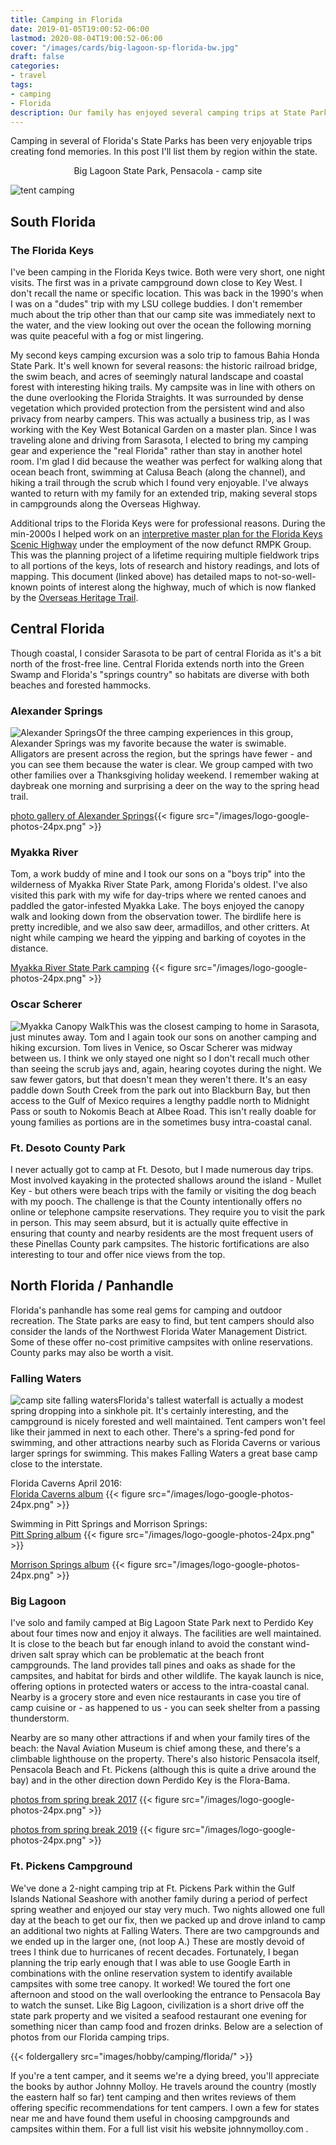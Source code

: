 ```yaml
---
title: Camping in Florida
date: 2019-01-05T19:00:52-06:00
lastmod: 2020-08-04T19:00:52-06:00
cover: "/images/cards/big-lagoon-sp-florida-bw.jpg"
draft: false
categories:
- travel
tags:
- camping
- Florida
description: Our family has enjoyed several camping trips at State Parks in Florida.
---
```

Camping in several of Florida's State Parks has been very enjoyable trips creating fond memories. In this post I'll list them by region within the state.

<center>Big Lagoon State Park, Pensacola - camp site</center>

![tent camping](/images/hobby/camping/florida/campsite-BigLagoonSP_2019-04.jpg)

## South Florida

### The Florida Keys
I've been camping in the Florida Keys twice. Both were very short, one night visits. The first was in a private campground down close to Key West. I don't recall the name or specific location. This was back in the 1990's when I was on a "dudes" trip with my LSU college buddies. I don't remember much about the trip other than that our camp site was immediately next to the water, and the view looking out over the ocean the following morning was quite peaceful with a fog or mist lingering.

My second keys camping excursion was a solo trip to famous Bahia Honda State Park. It's well known for several reasons: the historic railroad bridge, the swim beach, and acres of seemingly natural landscape and coastal forest with interesting hiking trails. My campsite was in line with others on the dune overlooking the Florida Straights. It was surrounded by dense vegetation which provided protection from the persistent wind and also privacy from nearby campers. This was actually a business trip, as I was working with the Key West Botanical Garden on a master plan. Since I was traveling alone and driving from Sarasota, I elected to bring my camping gear and experience the "real Florida" rather than stay in another hotel room. I'm glad I did because the weather was perfect for walking along that ocean beach front, swimming at Calusa Beach (along the channel), and hiking a trail through the scrub which I found very enjoyable. I've always wanted to return with my family for an extended trip, making several stops in campgrounds along the Overseas Highway.

Additional trips to the Florida Keys were for professional reasons. During the min-2000s I helped work on an [interpretive master plan for the Florida Keys Scenic Highway](https://drive.google.com/file/d/1htwHegBjhXWVmvmP9pucRg_2a8QQHnDk/view?usp=sharing) under the employment of the now defunct RMPK Group. This was the planning project of a lifetime requiring multiple fieldwork trips to all portions of the keys, lots of research and history readings, and lots of mapping. This document (linked above) has detailed maps to not-so-well-known points of interest along the highway, much of which is now flanked by the [Overseas Heritage Trail](https://www.floridastateparks.org/parks-and-trails/florida-keys-overseas-heritage-trail).

## Central Florida
Though coastal, I consider Sarasota to be part of central Florida as it's a bit north of the frost-free line. Central Florida extends north into the Green Swamp and Florida's "springs country" so habitats are diverse with both beaches and forested hammocks. 

### Alexander Springs
![Alexander Springs](/images/hobby/camping/florida/camping2010-04_10_4492876899_o-1024-thumb.jpg#floatright)Of the three camping experiences in this group, Alexander Springs was my favorite because the water is swimable. Alligators are present across the region, but the springs have fewer - and you can see them because the water is clear. We group camped with two other families over a Thanksgiving holiday weekend. I remember waking at daybreak one morning and surprising a deer on the way to the spring head trail.

 [photo gallery of Alexander Springs](https://photos.app.goo.gl/zm7YffRcWYRbR5Ai9){{< figure src="/images/logo-google-photos-24px.png" >}}

### Myakka River
Tom, a work buddy of mine and I took our sons on a "boys trip" into the wilderness of Myakka River State Park, among Florida's oldest. I've also visited this park with my wife for day-trips where we rented canoes and paddled the gator-infested Myakka Lake. The boys enjoyed the canopy walk and looking down from the observation tower. The birdlife here is pretty incredible, and we also saw deer, armadillos, and other critters. At night while camping we heard the  yipping and barking of coyotes in the distance. 

[Myakka River State Park camping](https://photos.app.goo.gl/2S3jDzPTSFdu18VRA) {{< figure src="/images/logo-google-photos-24px.png" >}}

### Oscar Scherer
![Myakka Canopy Walk](/images/hobby/camping/florida/camping_myakka_2011-01_10_5362097720_o-1024-thumb.jpg#floatright)This was the closest camping to home in Sarasota, just minutes away. Tom and I again took our sons on another camping and hiking excursion. Tom lives in Venice, so Oscar Scherer was midway between us. I think we only stayed one night so I don't recall much other than seeing the scrub jays and, again, hearing coyotes during the night. We saw fewer gators, but that doesn't mean they weren't there. It's an easy paddle down South Creek from the park out into Blackburn Bay, but then access to the Gulf of Mexico requires a lengthy paddle north to Midnight Pass or south to Nokomis Beach at Albee Road. This isn't really doable for young families as portions are in the sometimes busy intra-coastal canal.

### Ft. Desoto County Park
I never actually got to camp at Ft. Desoto, but I made numerous day trips. Most involved kayaking in the protected shallows around the island - Mullet Key - but others were beach trips with the family or visiting the dog beach with my pooch. The challenge is that the County intentionally offers no online or telephone campsite reservations. They require you to visit the park in person. This may seem absurd, but it is actually quite effective in ensuring that county and nearby residents are the most frequent users of these Pinellas County park campsites. The historic fortifications are also interesting to tour and offer nice views from the top.

## North Florida / Panhandle
Florida's panhandle has some real gems for camping and outdoor recreation. The State parks are easy to find, but tent campers should also consider the lands of the Northwest Florida Water Management District. Some of these offer no-cost primitive campsites with online reservations. County parks may also be worth a visit.

### Falling Waters
![camp site falling waters](/images/hobby/camping/florida/Falling_Waters_SP_campsite20-1024-thumb.jpg#floatright)Florida's tallest waterfall is actually a modest spring dropping into a sinkhole pit. It's certainly interesting, and the campground is nicely forested and well maintained. Tent campers won't feel like their jammed in next to each other. There's a spring-fed pond for swimming, and other attractions nearby such as Florida Caverns or various larger springs for swimming. This makes Falling Waters a great base camp close to the interstate.

Florida Caverns April 2016:\
[Florida Caverns album](https://goo.gl/photos/FXe3aohWR9YkU5Pq6) {{< figure src="/images/logo-google-photos-24px.png" >}}

Swimming in Pitt Springs and Morrison Springs:\
[Pitt Spring album](https://goo.gl/photos/dVFMA6ci2eG6f4BT8) {{< figure src="/images/logo-google-photos-24px.png" >}}

[Morrison Springs album](https://photos.app.goo.gl/yN7t561wVBzcHxWB9) {{< figure src="/images/logo-google-photos-24px.png" >}}

### Big Lagoon
I've solo and family camped at Big Lagoon State Park next to Perdido Key about four times now and enjoy it always. The facilities are well maintained. It is close to the beach but far enough inland to avoid the constant wind-driven salt spray which can be problematic at the beach front campgrounds. The land provides tall pines and oaks as shade for the campsites, and habitat for birds and other wildlife. The kayak launch is nice, offering options in protected waters or access to the intra-coastal canal. Nearby is a grocery store and even nice restaurants in case you tire of camp cuisine or - as happened to us - you can seek shelter from a passing thunderstorm.

Nearby are so many other attractions if and when your family tires of the beach: the Naval Aviation Museum is chief among these, and there's a climbable lighthouse on the property. There's also historic Pensacola itself, Pensacola Beach and Ft. Pickens (although this is quite a drive around the bay) and in the other direction down Perdido Key is the Flora-Bama.

[photos from spring break 2017](https://goo.gl/photos/XB4YT7qJ9atFbuk26) {{< figure src="/images/logo-google-photos-24px.png" >}}

[photos from spring break 2019](https://photos.app.goo.gl/15pbd8Lmvt9pk3Gp9) {{< figure src="/images/logo-google-photos-24px.png" >}}

### Ft. Pickens Campground
We've done a 2-night camping trip at Ft. Pickens Park within the Gulf Islands National Seashore with another family during a period of perfect spring weather and enjoyed our stay very much. Two nights allowed one full day at the beach to get our fix, then we packed up and drove inland to camp an additional two nights at Falling Waters. There are two campgrounds and we ended up in the larger one, (not loop A.) These are mostly devoid of trees I think due to hurricanes of recent decades. Fortunately, I began planning the trip early enough that I was able to use Google Earth in combinations with the online reservation system to identify available campsites with some tree canopy. It worked! We toured the fort one afternoon and stood on the wall overlooking the entrance to Pensacola Bay to watch the sunset. Like Big Lagoon, civilization is a short drive off the state park property and we visited a seafood restaurant one evening for something nicer than camp food and frozen drinks. Below are a selection of photos from our Florida camping trips. 

{{< foldergallery src="images/hobby/camping/florida/" >}}


If you're a tent camper, and it seems we're a dying breed, you'll appreciate the books by author Johnny Molloy. He travels around the country (mostly the eastern half so far) tent camping and then writes reviews of them offering specific recommendations for tent campers. I own a few for states near me and have found them useful in choosing campgrounds and campsites within them. For a full list visit his website johnnymolloy.com .
